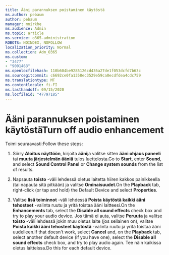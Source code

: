 ```yaml
---
title: Ääni parannuksen poistaminen käytöstä
ms.author: pebaum
author: pebaum
manager: mnirkhe
ms.audience: Admin
ms.topic: article
ms.service: o365-administration
ROBOTS: NOINDEX, NOFOLLOW
localization_priority: Normal
ms.collection: Adm_O365
ms.custom:
- "3477"
- "9001463"
ms.openlocfilehash: 110b604be9285126cd436a27de1f053dcfd7b63c
ms.sourcegitcommit: c6692ce0fa1358ec3529e59ca0ecdfdea4cdc759
ms.translationtype: MT
ms.contentlocale: fi-FI
ms.lasthandoff: 09/15/2020
ms.locfileid: "47797185"
---
```

# <a name="turn-off-audio-enhancement"></a><span data-ttu-id="7b98c-102">Ääni parannuksen poistaminen käytöstä</span><span class="sxs-lookup"><span data-stu-id="7b98c-102">Turn off audio enhancement</span></span>

<span data-ttu-id="7b98c-103">Toimi seuraavasti:</span><span class="sxs-lookup"><span data-stu-id="7b98c-103">Follow these steps:</span></span>

1. <span data-ttu-id="7b98c-104">Siirry **Aloitus näyttöön**, kirjoita **ääni**ja valitse sitten **ääni ohjaus paneeli** tai **muuta järjestelmän ääniä** tulos luettelosta.</span><span class="sxs-lookup"><span data-stu-id="7b98c-104">Go to **Start**, enter **Sound**, and select **Sound Control Panel** or **Change system sounds** from the list of results.</span></span>

2. <span data-ttu-id="7b98c-105">Napsauta **toisto** -väli lehdessä oletus laitetta hiiren kakkos painikkeella (tai napauta sitä pitkään) ja valitse **Ominaisuudet**.</span><span class="sxs-lookup"><span data-stu-id="7b98c-105">On the **Playback** tab, right-click (or tap and hold) the Default Device and select **Properties**.</span></span>

3. <span data-ttu-id="7b98c-106">Valitse **lisä toiminnot** -väli lehdessä **Poista käytöstä kaikki ääni tehosteet** -valinta ruutu ja yritä toistaa ääni laitteesi.</span><span class="sxs-lookup"><span data-stu-id="7b98c-106">On the **Enhancements** tab, select the **Disable all sound effects** check box and try to play your audio device.</span></span> <span data-ttu-id="7b98c-107">Jos tämä ei auta, valitse **Peruuta** ja valitse **toisto** -väli lehdessä jokin muu oletus laite (jos sellainen on), valitse **Poista kaikki ääni tehosteet käytöstä** -valinta ruutu ja yritä toistaa ääni uudelleen.</span><span class="sxs-lookup"><span data-stu-id="7b98c-107">If that doesn't work, select **Cancel** and, on the **Playback** tab, select another default device (if you have one), select the **Disable all sound effects** check box, and try to play audio again.</span></span> <span data-ttu-id="7b98c-108">Tee näin kaikissa oletus laitteissa.</span><span class="sxs-lookup"><span data-stu-id="7b98c-108">Do this for each default device.</span></span>
